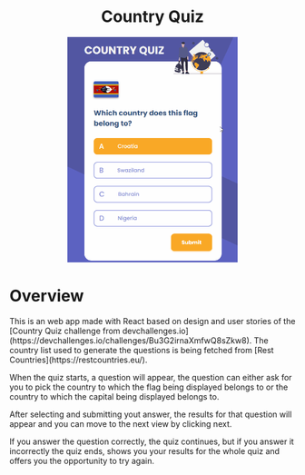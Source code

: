 <h1 align="center">Country Quiz</h1>
<div align="center">
  <img width="300" src="country-quiz-presentation.gif" />
</div>

# Overview

<p>This is an web app made with React based on design and user stories of the [Country Quiz challenge from devchallenges.io](https://devchallenges.io/challenges/Bu3G2irnaXmfwQ8sZkw8). The country list used to generate the questions is being fetched from [Rest Countries](https://restcountries.eu/).</p>

<p>When the quiz starts, a question will appear, the question can either ask for you to pick the country to which the flag being displayed belongs to or the country to which the capital being displayed belongs to.</p>

<p>After selecting and submitting yout answer, the results for that question will appear and you can move to the next view by clicking next.</p>

<p>If you answer the question correctly, the quiz continues, but if you answer it incorrectly the quiz ends, shows you your results for the whole quiz and offers you the opportunity to try again.</p>

